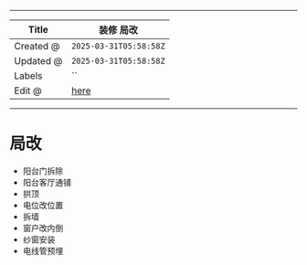 -----

| Title     | 装修 局改                                            |
| --------- | ------------------------------------------------ |
| Created @ | `2025-03-31T05:58:58Z`                           |
| Updated @ | `2025-03-31T05:58:58Z`                           |
| Labels    | \`\`                                             |
| Edit @    | [here](https://github.com/junxnone/F/issues/106) |

-----

# 局改

  - 阳台门拆除
  - 阳台客厅通铺
  - 拱顶
  - 电位改位置
  - 拆墙
  - 窗户改内倒
  - 纱窗安装
  - 电线管预埋

